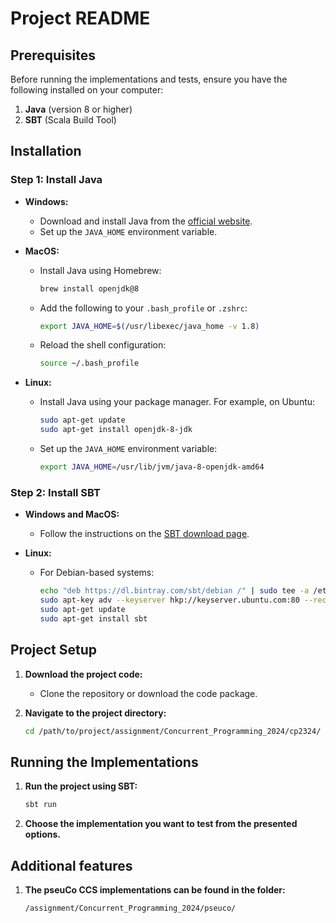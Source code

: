 # Project README

## Prerequisites

Before running the implementations and tests, ensure you have the following installed on your computer:

1. **Java** (version 8 or higher)
2. **SBT** (Scala Build Tool)

## Installation

### Step 1: Install Java

- **Windows:**
  - Download and install Java from the [official website](https://www.oracle.com/java/technologies/javase-downloads.html).
  - Set up the `JAVA_HOME` environment variable.

- **MacOS:**
  - Install Java using Homebrew:
    ```sh
    brew install openjdk@8
    ```
  - Add the following to your `.bash_profile` or `.zshrc`:
    ```sh
    export JAVA_HOME=$(/usr/libexec/java_home -v 1.8)
    ```
  - Reload the shell configuration:
    ```sh
    source ~/.bash_profile
    ```

- **Linux:**
  - Install Java using your package manager. For example, on Ubuntu:
    ```sh
    sudo apt-get update
    sudo apt-get install openjdk-8-jdk
    ```
  - Set up the `JAVA_HOME` environment variable:
    ```sh
    export JAVA_HOME=/usr/lib/jvm/java-8-openjdk-amd64
    ```

### Step 2: Install SBT

- **Windows and MacOS:**
  - Follow the instructions on the [SBT download page](https://www.scala-sbt.org/download.html).

- **Linux:**
  - For Debian-based systems:
    ```sh
    echo "deb https://dl.bintray.com/sbt/debian /" | sudo tee -a /etc/apt/sources.list.d/sbt.list
    sudo apt-key adv --keyserver hkp://keyserver.ubuntu.com:80 --recv 642AC823
    sudo apt-get update
    sudo apt-get install sbt
    ```

## Project Setup

1. **Download the project code:**
   - Clone the repository or download the code package.

2. **Navigate to the project directory:**
   ```sh
   cd /path/to/project/assignment/Concurrent_Programming_2024/cp2324/


## Running the Implementations

1. **Run the project using SBT:**
   ```sh
   sbt run

2. **Choose the implementation you want to test from the presented options.**


## Additional features

1. **The pseuCo CCS implementations can be found in the folder:**
    ```sh
    /assignment/Concurrent_Programming_2024/pseuco/
